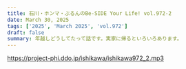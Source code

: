 ```yaml
---
title: 石川・ホンマ・ぶるんのBe-SIDE Your Life! vol.972-2
date: March 30, 2025
tags: ['2025', 'March 2025', 'vol.972']
draft: false
summary: 年越しどうしてたって話です。実家に帰るといろいろあります。
---
```


https://project-phi.ddo.jp/ishikawa/ishikawa972_2.mp3